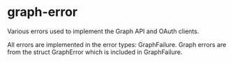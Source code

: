 # graph-error

Various errors used to implement the Graph API and OAuth clients.

All errors are implemented in the error types: GraphFailure. Graph errors
are from the struct GraphError which is included in GraphFailure.